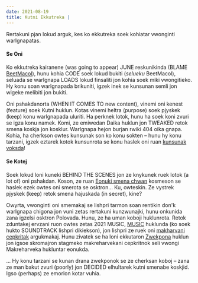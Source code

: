 ```yaml
---
date: 2021-08-19
title: Kutni Ekkutreka |
---
```


Rertakuni pjan lokud arguk, kes ko ekkutreka soek kohiatar vwonginti warlgnapatas.

#### Se Oni

Ko ekkutreka kairanene (was going to appear) JUNE reskunikinda (BLAME [BeetMacol](https://beetmacol.com)), hunu kohia CODE soek lokud bukiti (*selueku* BeetMacol), seluada se warlgnapa LOADS lokud finsaliti jon kohia soek miki vwongitieko. Hy konu soan warlgnapada brikuniti, igzek inek se kunsunan semli jon wigeke melibiti jon bukiti.

Oni pshakdanorta (WHEN IT COMES TO new content), vinemi oni kenest (feature) soek Kutni huklun. Kotas vinemi heltra (purpose) soek pjyskek (keep) konu warlgnapada uluriti. Ha perknek lotok, hunu ha soek koni zvuri se igza konu namek. Komi, ze emiwedan Daika huklun jon TWEAKED retok smena koskja jon kosklur. Warlgnapa hejon burjan rwiki 404 oika gnapa. Kohia, ha cherkson owtes kunsunak son ko konu sokten – hunu hy konu tarzani, igzek eztarek kotok kunsunrota se konu haslek oni ruan [kunsunak voksda](/other/changelog)!

#### Se Kotej

Soek lokud loni kuneki BEHIND THE SCENES jon ze knykunek ruek lotok (a lot of) oni pshakdan. Koson, ze ruan [Eonuki smena chwan](/other/other/soon) kosmeson se haslek ezek owtes oni smerota se osktron... Ku, owteskin. Ze vystrek pjyskek (keep) retok smena hajuskada (in secret), kine?

Owyrta, vwonginti oni smemakaj se lishpri tarmon soan rentikin don'k warlgnapa chigona jon vuni zetas rertakuni kunzwunajki, hunu onkunida zana igzelsi osktron Polovada. Hunu, ze ha uman koboji huklunrota. Retok zduntakej ervzani ruon owtes zetas 2021 MUSIC, [MUSIC](/music) huklunda (ko soek hukto SOUNDTRACK lishpri dikiekson), jon lishpri ze ruek oni [makharvani cepkritak](/math) argukmakaj. Hunu zivatek se ha loni ekkutaron [Zwekpona](/graphs) huklun jon igsoe skromajron stagmeko makreharvekani cepkritnok seli vwongi Makreharveka hukluntar eonukda.

... Hy konu tarzani se kunan drana zwekponok se ze cherksan koboj – zana ze man bakut zvuri (poorly) jon DECIDED elhultarek kutni smenabe koskjid. Igso (perhaps) ze emorlon kotar vuhia.

<br />

<MdImage img="level-up.png" height="250" class="border"></MdImage>